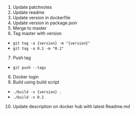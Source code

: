 1. Update patchnotes
2. Update readme
3. Update version in dockerfile
4. Update version in package.json
5. Merge to master
6. Tag master with version
  * `git tag -a {version} -m "{version}"`
  * `git tag -a 0.1 -m "0.1"`
7. Push tag
  * `git push --tags`
8. Docker login
9. Build using build script
  * `./build -v {version} .`
  * `./build -v 0.1`
10. Update description on docker hub with latest Readme.md